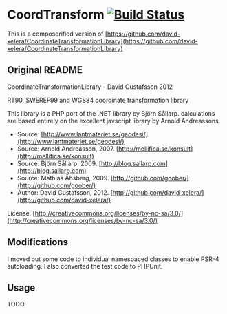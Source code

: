 # CoordTransform [![Build Status](https://travis-ci.org/prewk/CoordinateTransformationLibrary.svg?branch=master)](https://travis-ci.org/prewk/CoordinateTransformationLibrary)

This is a composerified version of [https://github.com/david-xelera/CoordinateTransformationLibrary](https://github.com/david-xelera/CoordinateTransformationLibrary)

## Original README
CoordinateTransformationLibrary - David Gustafsson 2012

RT90, SWEREF99 and WGS84 coordinate transformation library

This library is a PHP port of the .NET library by Björn Sållarp.
calculations are based entirely on the excellent
javscript library by Arnold Andreassons.

* Source: [http://www.lantmateriet.se/geodesi/](http://www.lantmateriet.se/geodesi/)
* Source: Arnold Andreasson, 2007. [http://mellifica.se/konsult](http://mellifica.se/konsult)
* Source: Björn Sållarp. 2009. [http://blog.sallarp.com](http://blog.sallarp.com)
* Source: Mathias Åhsberg, 2009. [http://github.com/goober/](http://github.com/goober/)
* Author: David Gustafsson, 2012. [http://github.com/david-xelera/](http://github.com/david-xelera/)

License: [http://creativecommons.org/licenses/by-nc-sa/3.0/](http://creativecommons.org/licenses/by-nc-sa/3.0/)

## Modifications
I moved out some code to individual namespaced classes to enable PSR-4 autoloading. I also converted the test code to PHPUnit.

## Usage
TODO 
